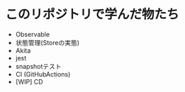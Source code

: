 # このリポジトリで学んだ物たち
- Observable
- 状態管理(Storeの実態)
- Akita
- jest
- snapshotテスト
- CI (GitHubActions)
- [WIP] CD
